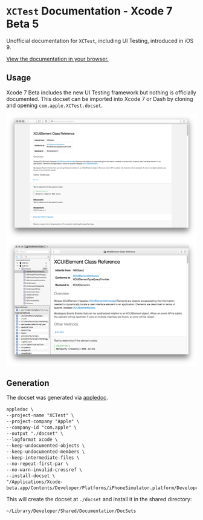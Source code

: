 # `XCTest` Documentation - Xcode 7 Beta 5

Unofficial documentation for `XCTest`, including UI Testing, introduced in iOS 9.

[View the documentation in your browser.](http://masilotti.com/xctest-documentation/)

## Usage

Xcode 7 Beta includes the new UI Testing framework but nothing is officially documented. This docset can be imported into Xcode 7 or Dash by cloning and opening `com.apple.XCTest.docset`.

![Xcode](Images/Xcode.png)
![Dash](Images/Dash.png)

## Generation

The docset was generated via [appledoc](https://github.com/tomaz/appledoc#readme).

```
appledoc \
--project-name "XCTest" \
--project-company "Apple" \
--company-id "com.apple" \
--output "./docset" \
--logformat xcode \
--keep-undocumented-objects \
--keep-undocumented-members \
--keep-intermediate-files \
--no-repeat-first-par \
--no-warn-invalid-crossref \
--install-docset \
"/Applications/Xcode-beta.app/Contents/Developer/Platforms/iPhoneSimulator.platform/Developer/Library/Frameworks/XCTest.framework"
```

This will create the docset at `./docset` and install it in the shared directory:

```
~/Library/Developer/Shared/Documentation/DocSets
```
